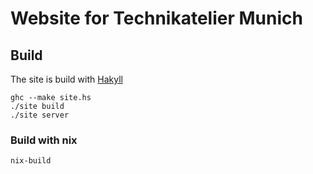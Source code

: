 # Website for Technikatelier Munich

## Build
The site is build with [Hakyll](https://jaspervdj.be/hakyll/)

    ghc --make site.hs
    ./site build
    ./site server

### Build with nix

    nix-build
